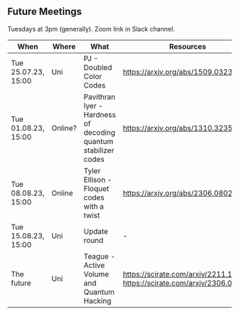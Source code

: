 ## Future Meetings

Tuesdays at 3pm (generally). Zoom link in Slack channel.

| When | Where | What | Resources |
| --- | --- | --- | --- |
| Tue 25.07.23, 15:00 | Uni | PJ - Doubled Color Codes | https://arxiv.org/abs/1509.03239 |
| Tue 01.08.23, 15:00 | Online? | Pavithran Iyer - Hardness of decoding quantum stabilizer codes | https://arxiv.org/abs/1310.3235 |
| Tue 08.08.23, 15:00 | Online | Tyler Ellison - Floquet codes with a twist | https://arxiv.org/abs/2306.08027 |
| Tue 15.08.23, 15:00 | Uni | Update round | - |
| The future | Uni | Teague - Active Volume and Quantum Hacking | https://scirate.com/arxiv/2211.15465, https://scirate.com/arxiv/2306.08585 |
